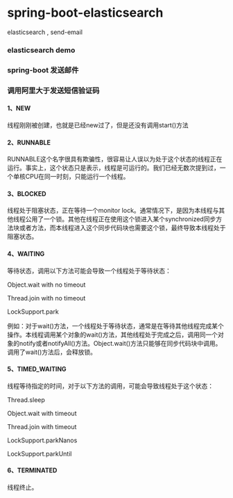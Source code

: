 # spring-boot-elasticsearch
elasticsearch , send-email



### elasticsearch demo

### spring-boot 发送邮件

### 调用阿里大于发送短信验证码



#### 1、NEW

线程刚刚被创建，也就是已经new过了，但是还没有调用start()方法

#### 2、RUNNABLE

RUNNABLE这个名字很具有欺骗性，很容易让人误以为处于这个状态的线程正在运行。事实上，这个状态只是表示，线程是可运行的。我们已经无数次提到过，一个单核CPU在同一时刻，只能运行一个线程。

#### 3、BLOCKED

线程处于阻塞状态，正在等待一个monitor lock。通常情况下，是因为本线程与其他线程公用了一个锁。其他在线程正在使用这个锁进入某个synchronized同步方法块或者方法，而本线程进入这个同步代码块也需要这个锁，最终导致本线程处于阻塞状态。

#### 4、WAITING

等待状态，调用以下方法可能会导致一个线程处于等待状态：

Object.wait with no timeout

Thread.join with no timeout

LockSupport.park

例如：对于wait()方法，一个线程处于等待状态，通常是在等待其他线程完成某个操作。本线程调用某个对象的wait()方法，其他线程处于完成之后，调用同一个对象的notify或者notifyAll()方法。Object.wait()方法只能够在同步代码块中调用。调用了wait()方法后，会释放锁。

#### 5、TIMED_WAITING

线程等待指定的时间，对于以下方法的调用，可能会导致线程处于这个状态：

Thread.sleep

Object.wait with timeout

Thread.join with timeout

LockSupport.parkNanos

LockSupport.parkUntil

#### 6、TERMINATED

线程终止。
